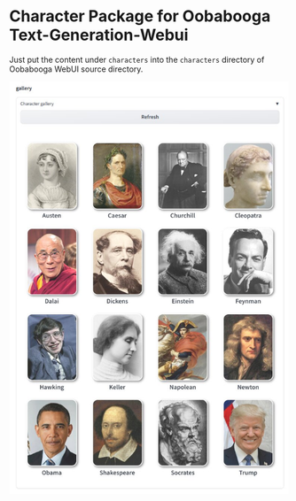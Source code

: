 Character Package for Oobabooga Text-Generation-Webui
=====================================================

Just put the content under `characters` into the `characters` directory
of Oobabooga WebUI source directory.

![UI](./doc/UI.jpg)

